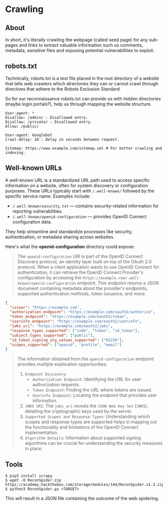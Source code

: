 # Crawling

## About

In short, it's literally crawling the webpage (called seed page)  for any sub-pages and links to extract valuable information such us comments, metadata, sensitive files and exposing potential vulnerabilities to exploit.

## robots.txt

Technically, robots.txt is a text file placed in the root directory of a website that tells web crawlers which directories they can or cannot crawl through directives that adhere to the Robots Exclusion Standard.

So for our reconnaissance robots.txt can provide us with hidden directories (maybe login portals?), help us through mapping the website structure.

```
User-agent: *
Disallow: /admin/ : Disallowed entry.
Disallow: /private/ : Disallowed entry.
Allow: /public/

User-agent: Googlebot
Crawl-delay: 10 : Delay in seconds between request.

Sitemap: https://www.example.com/sitemap.xml # For better crawling and indexing.
```

## Well-known URLs

A well-known URL is a standardized URL path used to access specific information on a website, often for system discovery or configuration purposes. These URLs typically start with `/.well-known/` followed by the specific service name. Examples include:

* `/.well-known/security.txt` — contains security-related information for reporting vulnerabilities.
* `/.well-known/openid-configuration` — provides OpenID Connect configuration data.

They help streamline and standardize processes like security, authentication, or metadata sharing across websites.

Here's what the **openid-configuration** directory could expose:

> The `openid-configuration` URI is part of the OpenID Connect Discovery protocol, an identity layer built on top of the OAuth 2.0 protocol. When a client application wants to use OpenID Connect for authentication, it can retrieve the OpenID Connect Provider's configuration by accessing the `https://example.com/.well-known/openid-configuration` endpoint. This endpoint returns a JSON document containing metadata about the provider's endpoints, supported authentication methods, token issuance, and more:

```json
{
  "issuer": "https://example.com",
  "authorization_endpoint": "https://example.com/oauth2/authorize",
  "token_endpoint": "https://example.com/oauth2/token",
  "userinfo_endpoint": "https://example.com/oauth2/userinfo",
  "jwks_uri": "https://example.com/oauth2/jwks",
  "response_types_supported": ["code", "token", "id_token"],
  "subject_types_supported": ["public"],
  "id_token_signing_alg_values_supported": ["RS256"],
  "scopes_supported": ["openid", "profile", "email"]
}
```

>
>
> The information obtained from the `openid-configuration` endpoint provides multiple exploration opportunities:
>
> 1. `Endpoint Discovery`:
>    * `Authorization Endpoint`: Identifying the URL for user authorization requests.
>    * `Token Endpoint`: Finding the URL where tokens are issued.
>    * `Userinfo Endpoint`: Locating the endpoint that provides user information.
> 2. `JWKS URI`: The `jwks_uri` reveals the `JSON Web Key Set` (`JWKS`), detailing the cryptographic keys used by the server.
> 3. `Supported Scopes and Response Types`: Understanding which scopes and response types are supported helps in mapping out the functionality and limitations of the OpenID Connect implementation.
> 4. `Algorithm Details`: Information about supported signing algorithms can be crucial for understanding the security measures in place.

## Tools

```shell-session
$ pip3 install scrapy
$ wget -O ReconSpider.zip https://academy.hackthebox.com/storage/modules/144/ReconSpider.v1.2.zip
$ python3 ReconSpider.py <TARGET>
```

This will result in a JSON file containing the outcome of the web spidering.

